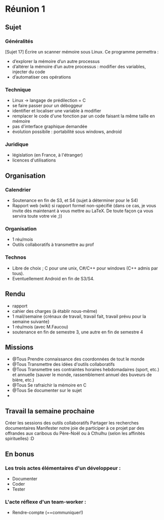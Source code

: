 Réunion 1
=========

Sujet
-------

### Généralités
[Sujet 17]
Écrire un scanner mémoire sous Linux. Ce programme permettra :
* d’explorer la mémoire d’un autre processus
* d’altérer la mémoire d’un autre processus : modifier des variables, injecter du code
* d’automatiser ces opérations

### Technique

* Linux -> langage de prédilection = C
* se faire passer pour un déboggeur 
* identifier et localiser une variable à modifier
* remplacer le code d'une fonction par un code faisant la même taille en mémoire
* pas d'interface graphique demandée
* évolution possibile : portabilité sous windows, android 

### Juridique

* législation (en France, à l'étranger)
* licences d'utilisations


Organisation
---------------------

### Calendrier
* Soutenance en fin de S3, et S4 (sujet à déterminer pour le S4)
* Rapport web (wiki) si rapport formel non-spécifié (dans ce cas, je vous invite dès maintenant à vous mettre au LaTeX. De toute façon ça vous servira toute votre vie ;))

### Organisation
* 1 réu/mois
* Outils collaboratifs à transmettre au prof


### Technos
* Libre de choix ; C pour une unix, C#/C++ pour windows (C++ admis par tous). 
* Eventuellement Android en fin de S3/S4.

Rendu
----------------
* rapport
* cahier des charges (à établir nous-même)
* 1 mail/semaine {crénaux de travail, travail fait, travail prévu pour la semaine suivante}
* 1 réu/mois (avec M.Faucou)
* soutenance en fin de semestre 3, une autre en fin de semestre 4



Missions
-----------
* @Tous Prendre connaissance des coordonnées de tout le monde
* @Tous Transmettre des idées d'outils collaboratifs
* @Tous Transmettre ses contraintes horaires hebdomadaires (sport, etc.) et annuelle (sauver le monde, rassemblement annuel des buveurs de bière, etc.)
* @Tous Se rafraichir la mémoire en C
* @Tous Se documenter sur le sujet
* 
Travail la semaine prochaine 
-----------------------------------
Créer les sessions des outils collaboratifs
Partager les recherches documentaires
Manifester notre joie de participer à ce projet par des offrandes aux caribous du Père-Noël ou à Cthulhu (selon les affinités spirituelles) :D

En bonus 
----------

### Les trois actes élémentaires d'un développeur :
* Documenter
* Coder
* Tester

### L'acte réflexe d'un team-worker :
* Rendre-compte (==communiquer!)
